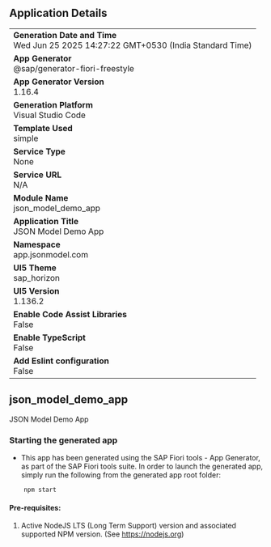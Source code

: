 ## Application Details
|               |
| ------------- |
|**Generation Date and Time**<br>Wed Jun 25 2025 14:27:22 GMT+0530 (India Standard Time)|
|**App Generator**<br>@sap/generator-fiori-freestyle|
|**App Generator Version**<br>1.16.4|
|**Generation Platform**<br>Visual Studio Code|
|**Template Used**<br>simple|
|**Service Type**<br>None|
|**Service URL**<br>N/A|
|**Module Name**<br>json_model_demo_app|
|**Application Title**<br>JSON Model Demo App|
|**Namespace**<br>app.jsonmodel.com|
|**UI5 Theme**<br>sap_horizon|
|**UI5 Version**<br>1.136.2|
|**Enable Code Assist Libraries**<br>False|
|**Enable TypeScript**<br>False|
|**Add Eslint configuration**<br>False|

## json_model_demo_app

JSON Model Demo App

### Starting the generated app

-   This app has been generated using the SAP Fiori tools - App Generator, as part of the SAP Fiori tools suite.  In order to launch the generated app, simply run the following from the generated app root folder:

```
    npm start
```

#### Pre-requisites:

1. Active NodeJS LTS (Long Term Support) version and associated supported NPM version.  (See https://nodejs.org)


